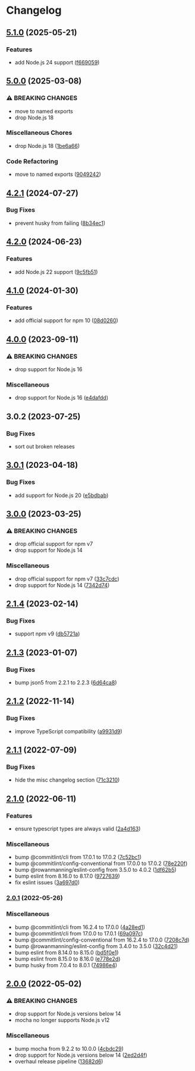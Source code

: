 # Changelog

## [5.1.0](https://github.com/rowanmanning/require-first/compare/v5.0.0...v5.1.0) (2025-05-21)


### Features

* add Node.js 24 support ([f669059](https://github.com/rowanmanning/require-first/commit/f66905955cdb5c83081592beecd7eb47f0386f5b))

## [5.0.0](https://github.com/rowanmanning/require-first/compare/v4.2.1...v5.0.0) (2025-03-08)


### ⚠ BREAKING CHANGES

* move to named exports
* drop Node.js 18

### Miscellaneous Chores

* drop Node.js 18 ([1be6a66](https://github.com/rowanmanning/require-first/commit/1be6a661fc596065d18cf130384b384a7fa73023))


### Code Refactoring

* move to named exports ([9049242](https://github.com/rowanmanning/require-first/commit/90492425e18f4e1c42f733d71ca9ebd2658080f9))

## [4.2.1](https://github.com/rowanmanning/require-first/compare/v4.2.0...v4.2.1) (2024-07-27)


### Bug Fixes

* prevent husky from failing ([8b34ec1](https://github.com/rowanmanning/require-first/commit/8b34ec1a89fce84a38606be7edbfbe8534aa99f1))

## [4.2.0](https://github.com/rowanmanning/require-first/compare/v4.1.0...v4.2.0) (2024-06-23)


### Features

* add Node.js 22 support ([9c5fb51](https://github.com/rowanmanning/require-first/commit/9c5fb51faec2fc65531c2f3646765c3345d97f33))

## [4.1.0](https://github.com/rowanmanning/require-first/compare/v4.0.0...v4.1.0) (2024-01-30)


### Features

* add official support for npm 10 ([08d0260](https://github.com/rowanmanning/require-first/commit/08d0260e8b0110ab6f8012a7371a94e8e6f86b18))

## [4.0.0](https://github.com/rowanmanning/require-first/compare/v3.0.2...v4.0.0) (2023-09-11)


### ⚠ BREAKING CHANGES

* drop support for Node.js 16

### Miscellaneous

* drop support for Node.js 16 ([e4dafdd](https://github.com/rowanmanning/require-first/commit/e4dafdd00bf225d8c697c20786c15bb44135f96f))

## 3.0.2 (2023-07-25)


### Bug Fixes

* sort out broken releases

## [3.0.1](https://github.com/rowanmanning/require-first/compare/v3.0.0...v3.0.1) (2023-04-18)


### Bug Fixes

* add support for Node.js 20 ([e5bdbab](https://github.com/rowanmanning/require-first/commit/e5bdbab4d09192996117c38b793b33e7e6058561))

## [3.0.0](https://github.com/rowanmanning/require-first/compare/v2.1.4...v3.0.0) (2023-03-25)


### ⚠ BREAKING CHANGES

* drop official support for npm v7
* drop support for Node.js 14

### Miscellaneous

* drop official support for npm v7 ([33c7cdc](https://github.com/rowanmanning/require-first/commit/33c7cdc570633a7bc8089a327cb8c24fda112072))
* drop support for Node.js 14 ([7342d74](https://github.com/rowanmanning/require-first/commit/7342d74b82316e76d990cd58faabf85a2fc0f09d))

## [2.1.4](https://github.com/rowanmanning/require-first/compare/v2.1.3...v2.1.4) (2023-02-14)


### Bug Fixes

* support npm v9 ([db5721a](https://github.com/rowanmanning/require-first/commit/db5721a63e8329e637704598f63200d0dbe27d5b))

## [2.1.3](https://github.com/rowanmanning/require-first/compare/v2.1.2...v2.1.3) (2023-01-07)


### Bug Fixes

* bump json5 from 2.2.1 to 2.2.3 ([6d64ca8](https://github.com/rowanmanning/require-first/commit/6d64ca8d1d60950a0666894698ab7e42706b4d0d))

## [2.1.2](https://github.com/rowanmanning/require-first/compare/v2.1.1...v2.1.2) (2022-11-14)


### Bug Fixes

* improve TypeScript compatibility ([a9931d9](https://github.com/rowanmanning/require-first/commit/a9931d9b107645c36b2c4ec645987cb57e3b4292))

## [2.1.1](https://github.com/rowanmanning/require-first/compare/v2.1.0...v2.1.1) (2022-07-09)


### Bug Fixes

* hide the misc changelog section ([71c3210](https://github.com/rowanmanning/require-first/commit/71c3210a328eb79058c0cec25f99cee43f38924e))

## [2.1.0](https://github.com/rowanmanning/require-first/compare/v2.0.1...v2.1.0) (2022-06-11)


### Features

* ensure typescript types are always valid ([2a4d163](https://github.com/rowanmanning/require-first/commit/2a4d1634f4f61f9027a95e293f1d1a24da67b457))


### Miscellaneous

* bump @commitlint/cli from 17.0.1 to 17.0.2 ([7c52bc1](https://github.com/rowanmanning/require-first/commit/7c52bc124951974b46fd237835c711ce9dcbbf46))
* bump @commitlint/config-conventional from 17.0.0 to 17.0.2 ([78e220f](https://github.com/rowanmanning/require-first/commit/78e220ff6fc18c0027cdfbe3ea63681b20e96efa))
* bump @rowanmanning/eslint-config from 3.5.0 to 4.0.2 ([1df62b5](https://github.com/rowanmanning/require-first/commit/1df62b52570321242de279d1a283e76d0fcdb5ab))
* bump eslint from 8.16.0 to 8.17.0 ([9727639](https://github.com/rowanmanning/require-first/commit/972763962f5a1fa611bf05537ee56b663988fab6))
* fix eslint issues ([3a697d0](https://github.com/rowanmanning/require-first/commit/3a697d034e79315dbdab324e46cf39790638c248))

### [2.0.1](https://github.com/rowanmanning/require-first/compare/v2.0.0...v2.0.1) (2022-05-26)


### Miscellaneous

* bump @commitlint/cli from 16.2.4 to 17.0.0 ([4a28ed1](https://github.com/rowanmanning/require-first/commit/4a28ed1b18ad09f0dd7922d740e45298e3498c5d))
* bump @commitlint/cli from 17.0.0 to 17.0.1 ([69a097c](https://github.com/rowanmanning/require-first/commit/69a097cd30fb7197579289cbe9f8a78599e16273))
* bump @commitlint/config-conventional from 16.2.4 to 17.0.0 ([7208c7d](https://github.com/rowanmanning/require-first/commit/7208c7de05c2367ea3b5af6351816ed07512f233))
* bump @rowanmanning/eslint-config from 3.4.0 to 3.5.0 ([32c4d21](https://github.com/rowanmanning/require-first/commit/32c4d213f0ed0d60609d7cca8c60ef9c823999fb))
* bump eslint from 8.14.0 to 8.15.0 ([bd5f0e1](https://github.com/rowanmanning/require-first/commit/bd5f0e112a1523d03dab7fb00eb81ba5043b08ec))
* bump eslint from 8.15.0 to 8.16.0 ([e778e2d](https://github.com/rowanmanning/require-first/commit/e778e2d2e8e9a5e1861ff319adbb45fe5ade9cde))
* bump husky from 7.0.4 to 8.0.1 ([74986e4](https://github.com/rowanmanning/require-first/commit/74986e46a59ff127cfd6dbed08a33db4f6b1b7a6))

## [2.0.0](https://github.com/rowanmanning/require-first/compare/v1.2.0...v2.0.0) (2022-05-02)


### ⚠ BREAKING CHANGES

* drop support for Node.js versions below 14
* mocha no longer supports Node.js v12

### Miscellaneous

* bump mocha from 9.2.2 to 10.0.0 ([4cbdc29](https://github.com/rowanmanning/require-first/commit/4cbdc294d1d0b1073cc5b00062b889d286b5fc01))
* drop support for Node.js versions below 14 ([2ed2d4f](https://github.com/rowanmanning/require-first/commit/2ed2d4f28d2a6685f56937950f5de20b0359f4c4))
* overhaul release pipeline ([13682d6](https://github.com/rowanmanning/require-first/commit/13682d61abca0755d1155d0aa2f9a3e9e59235a0))
